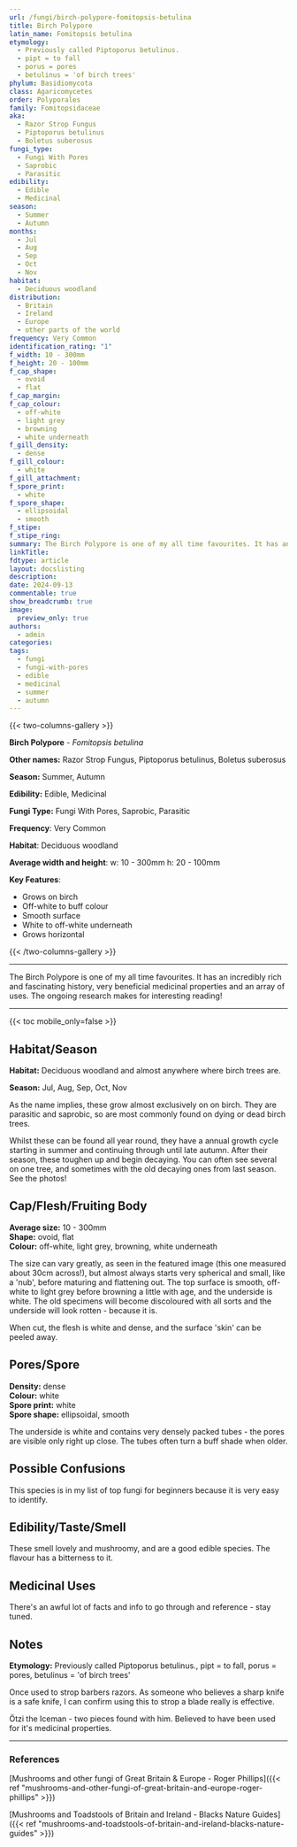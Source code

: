 ```yaml
---
url: /fungi/birch-polypore-fomitopsis-betulina
title: Birch Polypore
latin_name: Fomitopsis betulina
etymology:
  - Previously called Piptoporus betulinus.
  - pipt = to fall
  - porus = pores
  - betulinus = 'of birch trees'
phylum: Basidiomycota
class: Agaricomycetes
order: Polyporales
family: Fomitopsidaceae
aka:
  - Razor Strop Fungus
  - Piptoporus betulinus
  - Boletus suberosus
fungi_type:
  - Fungi With Pores
  - Saprobic
  - Parasitic
edibility:
  - Edible
  - Medicinal
season:
  - Summer
  - Autumn
months:
  - Jul
  - Aug
  - Sep
  - Oct
  - Nov
habitat:
  - Deciduous woodland
distribution:
  - Britain
  - Ireland
  - Europe
  - other parts of the world
frequency: Very Common
identification_rating: "1"
f_width: 10 - 300mm
f_height: 20 - 100mm
f_cap_shape:
  - ovoid
  - flat
f_cap_margin: 
f_cap_colour:
  - off-white
  - light grey
  - browning
  - white underneath
f_gill_density:
  - dense
f_gill_colour:
  - white
f_gill_attachment: 
f_spore_print:
  - white
f_spore_shape:
  - ellipsoidal
  - smooth
f_stipe: 
f_stipe_ring: 
summary: The Birch Polypore is one of my all time favourites. It has an incredibly rich and fascinating history, very beneficial medicinal properties and an array of uses. The ongoing research makes for interesting reading!
linkTitle: 
fdtype: article
layout: docslisting
description: 
date: 2024-09-13
commentable: true
show_breadcrumb: true
image:
  preview_only: true
authors:
  - admin
categories: 
tags:
  - fungi
  - fungi-with-pores
  - edible
  - medicinal
  - summer
  - autumn
---
```


{{< two-columns-gallery >}}

**Birch Polypore** - _Fomitopsis betulina_

**Other names:** Razor Strop Fungus, Piptoporus betulinus, Boletus suberosus

**Season:** Summer, Autumn

**Edibility:** Edible, Medicinal

**Fungi Type:** Fungi With Pores, Saprobic, Parasitic

**Frequency**: Very Common

**Habitat**: Deciduous woodland

**Average width and height**: w: 10 - 300mm h: 20 - 100mm

**Key Features**:
- Grows on birch
- Off-white to buff colour
- Smooth surface
- White to off-white underneath
- Grows horizontal


{{< /two-columns-gallery >}}

---

The Birch Polypore is one of my all time favourites. It has an incredibly rich and fascinating history, very beneficial medicinal properties and an array of uses. The ongoing research makes for interesting reading!

---

{{< toc mobile_only=false >}}

## Habitat/Season

**Habitat:** Deciduous woodland and almost anywhere where birch trees are.

**Season:** Jul, Aug, Sep, Oct, Nov

As the name implies, these grow almost exclusively on on birch. They are parasitic and saprobic, so are most commonly found on dying or dead birch trees.

Whilst these can be found all year round, they have a annual growth cycle starting in summer and continuing through until late autumn. After their season, these toughen up and begin decaying. You can often see several on one tree, and sometimes with the old decaying ones from last season. See the photos!

## Cap/Flesh/Fruiting Body

**Average size:** 10 - 300mm  
**Shape:** ovoid, flat  
**Colour:** off-white, light grey, browning, white underneath 

The size can vary greatly, as seen in the featured image (this one measured about 30cm across!), but almost always starts very spherical and small, like a 'nub', before maturing and flattening out. The top surface is smooth, off-white to light grey before browning a little with age, and the underside is white. The old specimens will become discoloured with all sorts and the underside will look rotten - because it is.

When cut, the flesh is white and dense, and the surface 'skin' can be peeled away.

## Pores/Spore

**Density:** dense  
**Colour:** white  
**Spore print:** white  
**Spore shape:** ellipsoidal, smooth

The underside is white and contains very densely packed tubes - the pores are visible only right up close. The tubes often turn a buff shade when older.

## Possible Confusions

This species is in my list of top fungi for beginners because it is very easy to identify.

## Edibility/Taste/Smell

These smell lovely and mushroomy, and are a good edible species. The flavour has a bitterness to it.

## Medicinal Uses

There's an awful lot of facts and info to go through and reference - stay tuned.

## Notes

**Etymology:** Previously called Piptoporus betulinus., pipt = to fall, porus = pores, betulinus = 'of birch trees'

Once used to strop barbers razors. As someone who believes a sharp knife is a safe knife, I can confirm using this to strop a blade really is effective.

Ötzi the Iceman - two pieces found with him. Believed to have been used for it's medicinal properties.




---
### References

[Mushrooms and other fungi of Great Britain & Europe - Roger Phillips]({{< ref "mushrooms-and-other-fungi-of-great-britain-and-europe-roger-phillips" >}})

[Mushrooms and Toadstools of Britain and Ireland - Blacks Nature Guides]({{< ref "mushrooms-and-toadstools-of-britain-and-ireland-blacks-nature-guides" >}})

